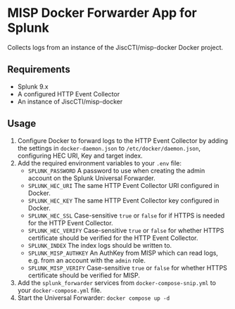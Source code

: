 <!--
SPDX-FileCopyrightText: 2023 Jisc Services Limited
SPDX-FileContributor: Joe Pitt

SPDX-License-Identifier: GPL-3.0-only
-->
# MISP Docker Forwarder App for Splunk

Collects logs from an instance of the JiscCTI/misp-docker Docker project.

## Requirements

* Splunk 9.x
* A configured HTTP Event Collector
* An instance of JiscCTI/misp-docker

## Usage

1. Configure Docker to forward logs to the HTTP Event Collector by adding the settings in `docker-daemon.json` to
    `/etc/docker/daemon.json`, configuring HEC URI, Key and target index.
2. Add the required environment variables to your `.env` file:
    * `SPLUNK_PASSWORD` A password to use when creating the admin account on the Splunk Universal Forwarder.
    * `SPLUNK_HEC_URI` The same HTTP Event Collector URI configured in Docker.
    * `SPLUNK_HEC_KEY` The same HTTP Event Collector key configured in Docker.
    * `SPLUNK_HEC_SSL` Case-sensitive `true` or `false` for if HTTPS is needed for the HTTP Event Collector.
    * `SPLUNK_HEC_VERIFY` Case-sensitive `true` or `false` for whether HTTPS certificate should be verified for the HTTP
        Event Collector.
    * `SPLUNK_INDEX` The index logs should be written to.
    * `SPLUNK_MISP_AUTHKEY` An AuthKey from MISP which can read logs, e.g. from an account with the `admin` role.
    * `SPLUNK_MISP_VERIFY` Case-sensitive `true` or `false` for whether HTTPS certificate should be verified for MISP.
3. Add the `splunk_forwarder` services from `docker-compose-snip.yml` to your `docker-compose.yml` file.
4. Start the Universal Forwarder: `docker compose up -d`
